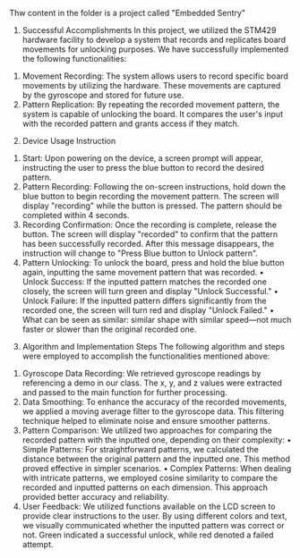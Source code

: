 Thw content in the folder is a project called "Embedded Sentry"

1. Successful Accomplishments
In this project, we utilized the STM429 hardware facility to develop a system that records and replicates board movements for unlocking purposes. We have successfully implemented the following functionalities:
1) Movement Recording: The system allows users to record specific board movements by utilizing the hardware. These movements are captured by the gyroscope and stored for future use.
2) Pattern Replication: By repeating the recorded movement pattern, the system is capable of unlocking the board. It compares the user's input with the recorded pattern and grants access if they match.
   
2. Device Usage Instruction
1) Start: Upon powering on the device, a screen prompt will appear, instructing the user to press the blue button to record the desired pattern.
2) Pattern Recording: Following the on-screen instructions, hold down the blue button to begin recording the movement pattern. The screen will display "recording" while the button is pressed. The pattern should be completed within 4 seconds.
3) Recording Confirmation: Once the recording is complete, release the button. The screen will display "recorded" to confirm that the pattern has been successfully recorded. After this message disappears, the instruction will change to "Press Blue button to Unlock pattern".
4) Pattern Unlocking: To unlock the board, press and hold the blue button again, inputting the same movement pattern that was recorded.
  • Unlock Success: If the inputted pattern matches the recorded one closely, the screen will turn green and display "Unlock Successful."
  • Unlock Failure: If the inputted pattern differs significantly from the recorded one, the screen will turn red and display "Unlock Failed."
  • What can be seen as similar: similar shape with similar speed—not much faster or slower than the original recorded one.

3. Algorithm and Implementation Steps
The following algorithm and steps were employed to accomplish the functionalities mentioned above:
1) Gyroscope Data Recording: We retrieved gyroscope readings by referencing a demo in our class. The x, y, and z values were extracted and passed to the main function for further processing.
2) Data Smoothing: To enhance the accuracy of the recorded movements, we applied a moving average filter to the gyroscope data. This filtering technique helped to eliminate noise and ensure smoother patterns.
3) Pattern Comparison: We utilized two approaches for comparing the recorded pattern with the inputted one, depending on their complexity:
  • Simple Patterns: For straightforward patterns, we calculated the distance between the original pattern and the inputted one. This method proved effective in simpler scenarios.
  • Complex Patterns: When dealing with intricate patterns, we employed cosine similarity to compare the recorded and inputted patterns on each dimension. This approach provided better accuracy and reliability.
4) User Feedback: We utilized functions available on the LCD screen to provide clear instructions to the user. By using different colors and text, we visually communicated whether the inputted pattern was correct or not. Green indicated a successful unlock, while red denoted a failed attempt.
